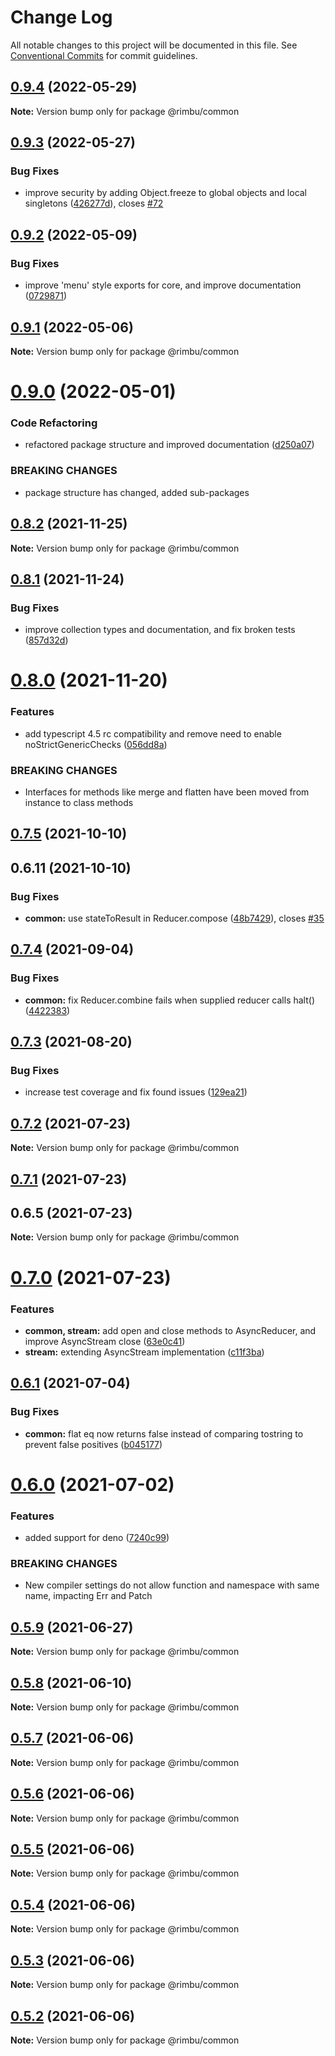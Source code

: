 # Change Log

All notable changes to this project will be documented in this file.
See [Conventional Commits](https://conventionalcommits.org) for commit guidelines.

## [0.9.4](https://github.com/rimbu-org/rimbu/compare/@rimbu/common@0.9.3...@rimbu/common@0.9.4) (2022-05-29)

**Note:** Version bump only for package @rimbu/common





## [0.9.3](https://github.com/rimbu-org/rimbu/compare/@rimbu/common@0.9.2...@rimbu/common@0.9.3) (2022-05-27)


### Bug Fixes

* improve security by adding Object.freeze to global objects and local singletons ([426277d](https://github.com/rimbu-org/rimbu/commit/426277dd4512303a340554a9e9e85e38f464ac8d)), closes [#72](https://github.com/rimbu-org/rimbu/issues/72)





## [0.9.2](https://github.com/rimbu-org/rimbu/compare/@rimbu/common@0.9.1...@rimbu/common@0.9.2) (2022-05-09)


### Bug Fixes

* improve 'menu' style exports for core, and improve documentation ([0729871](https://github.com/rimbu-org/rimbu/commit/0729871a8aae220ef5d9132c0c56e5a3cb2c19cb))





## [0.9.1](https://github.com/rimbu-org/rimbu/compare/@rimbu/common@0.9.0...@rimbu/common@0.9.1) (2022-05-06)

**Note:** Version bump only for package @rimbu/common





# [0.9.0](https://github.com/rimbu-org/rimbu/compare/@rimbu/common@0.8.2...@rimbu/common@0.9.0) (2022-05-01)


### Code Refactoring

* refactored package structure and improved documentation ([d250a07](https://github.com/rimbu-org/rimbu/commit/d250a076300bd9c2cc3c2203b41a1889354c8bc5))


### BREAKING CHANGES

* package structure has changed, added sub-packages





## [0.8.2](https://github.com/rimbu-org/rimbu/compare/@rimbu/common@0.8.1...@rimbu/common@0.8.2) (2021-11-25)

**Note:** Version bump only for package @rimbu/common





## [0.8.1](https://github.com/rimbu-org/rimbu/compare/@rimbu/common@0.8.0...@rimbu/common@0.8.1) (2021-11-24)


### Bug Fixes

* improve collection types and documentation, and fix broken tests ([857d32d](https://github.com/rimbu-org/rimbu/commit/857d32d89d1377809d97aa3d03e6b9b6a40369ad))





# [0.8.0](https://github.com/rimbu-org/rimbu/compare/@rimbu/common@0.7.5...@rimbu/common@0.8.0) (2021-11-20)


### Features

* add typescript 4.5 rc compatibility and remove need to enable noStrictGenericChecks ([056dd8a](https://github.com/rimbu-org/rimbu/commit/056dd8a998ae4064570481fb7a9396326c0ca131))


### BREAKING CHANGES

* Interfaces for methods like merge and flatten have been moved from instance to
class methods





## [0.7.5](https://github.com/rimbu-org/rimbu/compare/@rimbu/common@0.7.4...@rimbu/common@0.7.5) (2021-10-10)



## 0.6.11 (2021-10-10)


### Bug Fixes

* **common:** use stateToResult in Reducer.compose ([48b7429](https://github.com/rimbu-org/rimbu/commit/48b742917c291bc249f0173cd4003d7b0f78f1e3)), closes [#35](https://github.com/rimbu-org/rimbu/issues/35)





## [0.7.4](https://github.com/rimbu-org/rimbu/compare/@rimbu/common@0.7.3...@rimbu/common@0.7.4) (2021-09-04)


### Bug Fixes

* **common:** fix Reducer.combine fails when supplied reducer calls halt() ([4422383](https://github.com/rimbu-org/rimbu/commit/4422383c34113f26fa8744444d9784f43585b085))





## [0.7.3](https://github.com/rimbu-org/rimbu/compare/@rimbu/common@0.7.2...@rimbu/common@0.7.3) (2021-08-20)


### Bug Fixes

* increase test coverage and fix found issues ([129ea21](https://github.com/rimbu-org/rimbu/commit/129ea21ae979bf8f4f4858f1e234e720cae89768))





## [0.7.2](https://github.com/rimbu-org/rimbu/compare/@rimbu/common@0.7.1...@rimbu/common@0.7.2) (2021-07-23)

**Note:** Version bump only for package @rimbu/common





## [0.7.1](https://github.com/rimbu-org/rimbu/compare/@rimbu/common@0.7.0...@rimbu/common@0.7.1) (2021-07-23)



## 0.6.5 (2021-07-23)

**Note:** Version bump only for package @rimbu/common





# [0.7.0](https://github.com/rimbu-org/rimbu/compare/@rimbu/common@0.6.1...@rimbu/common@0.7.0) (2021-07-23)


### Features

* **common, stream:** add open and close methods to AsyncReducer, and improve AsyncStream close ([63e0c41](https://github.com/rimbu-org/rimbu/commit/63e0c4137106c4a82e15c439c1baaf836412eea7))
* **stream:** extending AsyncStream implementation ([c11f3ba](https://github.com/rimbu-org/rimbu/commit/c11f3ba03f4111c7b1b3914b39383670b26e01b5))





## [0.6.1](https://github.com/rimbu-org/rimbu/compare/@rimbu/common@0.6.0...@rimbu/common@0.6.1) (2021-07-04)


### Bug Fixes

* **common:** flat eq now returns false instead of comparing tostring to prevent false positives ([b045177](https://github.com/rimbu-org/rimbu/commit/b0451770a8c6be8e5e88020fe9b41269f5afd98c))





# [0.6.0](https://github.com/rimbu-org/rimbu/compare/@rimbu/common@0.5.9...@rimbu/common@0.6.0) (2021-07-02)


### Features

* added support for deno ([7240c99](https://github.com/rimbu-org/rimbu/commit/7240c998904822e098d2abf6e8e6deda4f165f11))


### BREAKING CHANGES

* New compiler settings do not allow function and namespace with same name, impacting
Err and Patch





## [0.5.9](https://github.com/rimbu-org/rimbu/compare/@rimbu/common@0.5.8...@rimbu/common@0.5.9) (2021-06-27)

**Note:** Version bump only for package @rimbu/common





## [0.5.8](https://github.com/rimbu-org/rimbu/compare/@rimbu/common@0.5.7...@rimbu/common@0.5.8) (2021-06-10)

**Note:** Version bump only for package @rimbu/common





## [0.5.7](https://github.com/rimbu-org/rimbu/compare/@rimbu/common@0.5.6...@rimbu/common@0.5.7) (2021-06-06)

**Note:** Version bump only for package @rimbu/common





## [0.5.6](https://github.com/rimbu-org/rimbu/compare/@rimbu/common@0.5.5...@rimbu/common@0.5.6) (2021-06-06)

**Note:** Version bump only for package @rimbu/common





## [0.5.5](https://github.com/rimbu-org/rimbu/compare/@rimbu/common@0.5.4...@rimbu/common@0.5.5) (2021-06-06)

**Note:** Version bump only for package @rimbu/common





## [0.5.4](https://github.com/rimbu-org/rimbu/compare/@rimbu/common@0.5.3...@rimbu/common@0.5.4) (2021-06-06)

**Note:** Version bump only for package @rimbu/common





## [0.5.3](https://github.com/rimbu-org/rimbu/compare/@rimbu/common@0.5.2...@rimbu/common@0.5.3) (2021-06-06)

**Note:** Version bump only for package @rimbu/common





## [0.5.2](https://github.com/rimbu-org/rimbu/compare/@rimbu/common@0.5.1...@rimbu/common@0.5.2) (2021-06-06)

**Note:** Version bump only for package @rimbu/common
